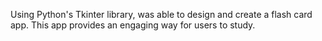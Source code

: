 Using Python's Tkinter library, was able to design and create a flash card app. This app provides an engaging way for users to study. 
